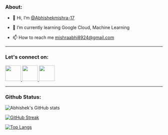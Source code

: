 ### About:

- 👋 Hi, I’m <a href="https://github.com/Abhishekmishra-17">@Abhishekmishra-17</a>
<!-- - 👀 I’m interested in ... -->
- 🌱 I’m currently learning Google Cloud, Machine Learning
<!-- - 💞️ I’m looking to collaborate on ... -->
- 📫 How to reach me <a href="mailto:mishraabhi8924@gmail.com">mishraabhi8924@gmail.com</a>

<hr>

### Let's connect on:
<a href="https://www.linkedin.com/in/abhishek-mishra-377055193/">
    <img height="50" src="https://cdn-icons-png.flaticon.com/512/2626/2626273.png"/>
</a>
<a href="https://medium.com/@mishraabhi8924">
    <img height="50" src="https://cdn-icons-png.flaticon.com/512/2504/2504925.png"/>
</a>
<a href="https://www.youtube.com/channel/UCAShqiR0RfgB997CwwK42sg">
  <img height="50" src="https://cdn-icons-png.flaticon.com/512/1076/1076995.png">
</a>

<hr>

### Github Status: 

![Abhishek's GitHub stats](https://github-readme-stats.vercel.app/api?username=Abhishekmishra-17&show_icons=true&theme=radical&count_private=true)

[![GitHub Streak](https://github-readme-streak-stats.herokuapp.com?user=Abhishekmishra-17&theme=radical&date_format=j%20M%5B%20Y%5D&fire=FAFF7B)](https://git.io/streak-stats)

[![Top Langs](https://github-readme-stats.vercel.app/api/top-langs/?username=abhishekmishra-17&theme=radical)](https://github.com/abihshekmishra-17/github-readme-stats)

<!-- - ### SKyline
![Abhishek's Github Skylines](https://skyline.github.com/abhishekmishra-17/2022)
<img scr="https://skyline.github.com/abhishekmishra-17/2022" width="400"> -->
